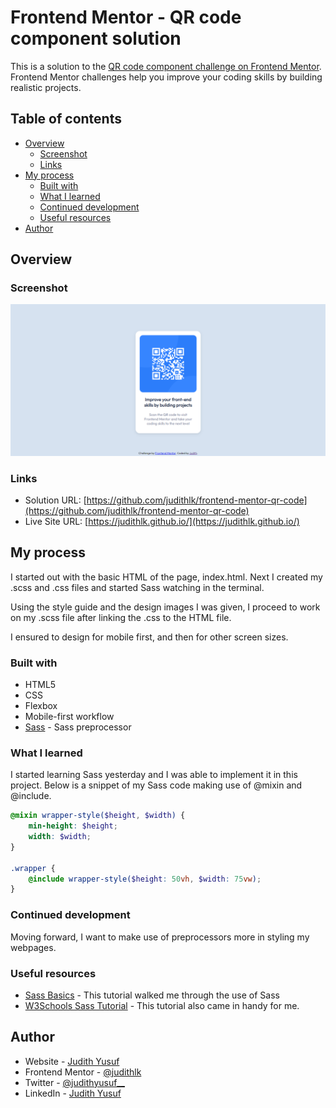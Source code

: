 # Frontend Mentor - QR code component solution

This is a solution to the [QR code component challenge on Frontend Mentor](https://www.frontendmentor.io/challenges/qr-code-component-iux_sIO_H). Frontend Mentor challenges help you improve your coding skills by building realistic projects. 

## Table of contents

- [Overview](#overview)
  - [Screenshot](#screenshot)
  - [Links](#links)
- [My process](#my-process)
  - [Built with](#built-with)
  - [What I learned](#what-i-learned)
  - [Continued development](#continued-development)
  - [Useful resources](#useful-resources)
- [Author](#author)


## Overview

### Screenshot

![](./images/judith%20qr-code%20desktop%20view.png)

### Links

- Solution URL: [https://github.com/judithlk/frontend-mentor-qr-code](https://github.com/judithlk/frontend-mentor-qr-code)
- Live Site URL: [https://judithlk.github.io/](https://judithlk.github.io/)
## My process

I started out with the basic HTML of the page, index.html. Next I created my .scss and .css files and started Sass watching in the terminal.

Using the style guide and the design images I was given, I proceed to work on my .scss file after linking the .css to the HTML file.

I ensured to design for mobile first, and then for other screen sizes.

### Built with

- HTML5
- CSS 
- Flexbox
- Mobile-first workflow
- [Sass](https://www.sass-lang.com/) - Sass preprocessor


### What I learned

I started learning Sass yesterday and I was able to implement it in this project. Below is a snippet of my Sass code making use of @mixin and @include.

```scss
@mixin wrapper-style($height, $width) {
    min-height: $height;
    width: $width;
}

.wrapper {
    @include wrapper-style($height: 50vh, $width: 75vw);
}
```


### Continued development

Moving forward, I want to make use of preprocessors more in styling my webpages.


### Useful resources

- [Sass Basics](https://www.sass-lang.com/) - This tutorial walked me through the use of Sass
- [W3Schools Sass Tutorial](https://www.w3schools.com/sass/) - This tutorial also came in handy for me.


## Author

- Website - [Judith Yusuf](https://www.github.com/judithlk/)
- Frontend Mentor - [@judithlk](https://www.frontendmentor.io/profile/judithlk)
- Twitter - [@judithyusuf__](https://www.twitter.com/judithyusuf__)
- LinkedIn - [Judith Yusuf](https://www.linkedin.com/in/judith-yusuf-21u14n/)

